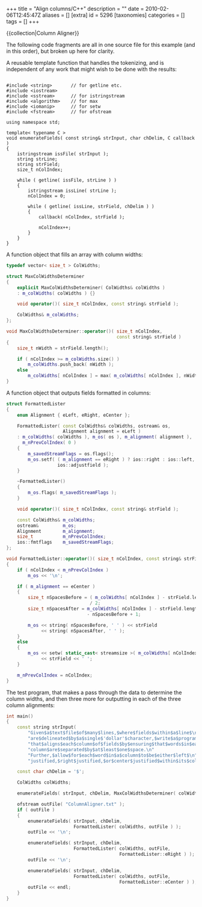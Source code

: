 +++
title = "Align columns/C++"
description = ""
date = 2010-02-06T12:45:47Z
aliases = []
[extra]
id = 5296
[taxonomies]
categories = []
tags = []
+++

{{collection|Column Aligner}}

The following code fragments are all in one source file for this example (and in this order), but broken up here for clarity.

A reusable template function that handles the tokenizing, and is independent of any work that might wish to be done with the results:


```cpp>#include <vector

#include <string>       // for getline etc.
#include <iostream>
#include <sstream>      // for istringstream
#include <algorithm>    // for max
#include <iomanip>      // for setw
#include <fstream>      // for ofstream

using namespace std;

template< typename C >
void enumerateFields( const string& strInput, char chDelim, C callback )
{
    istringstream issFile( strInput );
    string strLine;
    string strField;
    size_t nColIndex;

    while ( getline( issFile, strLine ) )
    {
        istringstream issLine( strLine );
        nColIndex = 0;

        while ( getline( issLine, strField, chDelim ) )
        {
            callback( nColIndex, strField );

            nColIndex++;
        }
    }
}
```


A function object that fills an array with column widths:


```cpp
typedef vector< size_t > ColWidths;

struct MaxColWidthsDeterminer
{
    explicit MaxColWidthsDeterminer( ColWidths& colWidths )
    : m_colWidths( colWidths ) {}

    void operator()( size_t nColIndex, const string& strField );

    ColWidths& m_colWidths;
};

void MaxColWidthsDeterminer::operator()( size_t nColIndex,
                                         const string& strField )
{
    size_t nWidth = strField.length();

    if ( nColIndex >= m_colWidths.size() )
        m_colWidths.push_back( nWidth );
    else
        m_colWidths[ nColIndex ] = max( m_colWidths[ nColIndex ], nWidth );
}
```


A function object that outputs fields formatted in columns:


```cpp
struct FormattedLister
{
    enum Alignment { eLeft, eRight, eCenter };

    FormattedLister( const ColWidths& colWidths, ostream& os,
                     Alignment alignment = eLeft )
    : m_colWidths( colWidths ), m_os( os ), m_alignment( alignment ),
      m_nPrevColIndex( 0 )
    {
        m_savedStreamFlags = os.flags();
        m_os.setf( ( m_alignment == eRight ) ? ios::right : ios::left,
                   ios::adjustfield );
    }

    ~FormattedLister()
    {
        m_os.flags( m_savedStreamFlags );
    }

    void operator()( size_t nColIndex, const string& strField );

    const ColWidths& m_colWidths;
    ostream&         m_os;
    Alignment        m_alignment;
    size_t           m_nPrevColIndex;
    ios::fmtflags    m_savedStreamFlags;
};

void FormattedLister::operator()( size_t nColIndex, const string& strField )
{
    if ( nColIndex < m_nPrevColIndex )
        m_os << '\n';

    if ( m_alignment == eCenter )
    {
        size_t nSpacesBefore = ( m_colWidths[ nColIndex ] - strField.length() )
                               / 2;
        size_t nSpacesAfter = m_colWidths[ nColIndex ] - strField.length()
                              - nSpacesBefore + 1;

        m_os << string( nSpacesBefore, ' ' ) << strField
             << string( nSpacesAfter, ' ' );
    }
    else
    {
        m_os << setw( static_cast< streamsize >( m_colWidths[ nColIndex ] ) )
             << strField << ' ';
    }

    m_nPrevColIndex = nColIndex;
}
```


The test program, that makes a pass through the data to determine the column widths, and then three more for outputting in each of the three column alignments:


```cpp
int main()
{
    const string strInput( 
        "Given$a$text$file$of$many$lines,$where$fields$within$a$line$\n"
        "are$delineated$by$a$single$'dollar'$character,$write$a$program\n"
        "that$aligns$each$column$of$fields$by$ensuring$that$words$in$each$\n"
        "column$are$separated$by$at$least$one$space.\n"
        "Further,$allow$for$each$word$in$a$column$to$be$either$left$\n"
        "justified,$right$justified,$or$center$justified$within$its$column." );

    const char chDelim = '$';

    ColWidths colWidths;

    enumerateFields( strInput, chDelim, MaxColWidthsDeterminer( colWidths ) );

    ofstream outFile( "ColumnAligner.txt" );
    if ( outFile )
    {
        enumerateFields( strInput, chDelim,
                         FormattedLister( colWidths, outFile ) );
        outFile << '\n';

        enumerateFields( strInput, chDelim,
                         FormattedLister( colWidths, outFile,
                                          FormattedLister::eRight ) );
        outFile << '\n';

        enumerateFields( strInput, chDelim,
                         FormattedLister( colWidths, outFile,
                                          FormattedLister::eCenter ) );
        outFile << endl;
    }
}
```

